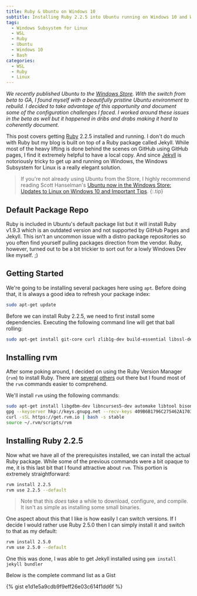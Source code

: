 ```yaml
---
title: Ruby & Ubuntu on Windows 10
subtitle: Installing Ruby 2.2.5 into Ubuntu running on Windows 10 and Windows Subsystem for Linux
tags:
  - Windows Subsystem for Linux
  - WSL
  - Ruby
  - Ubuntu
  - Windows 10
  - Bash
categories:
  - WSL
  - Ruby
  - Linux
---
```


_We recently published Ubuntu to the [Windows Store](https://www.microsoft.com/store/apps/9NBLGGH4MSV6). With the switch from beta to GA, I found myself with a beautifully pristine Ubuntu environment to rebuild. I decided to take advantage of this opportunity and document some of the configuration challenges I faced. I worked around these issues in the beta as well but it happened in dribs and drabs making it hard to coherently document._

This post covers getting [Ruby][] 2.2.5 installed and running. I don't do much with Ruby but my blog is built on top of a Ruby package called Jekyll. While most of the heavy lifting is done behind the scenes on GitHub using GitHub pages, I find it extremely helpful to have a local copy. And since [Jekyll][] is notoriously tricky to get up and running on Windows, the Windows Subsystem for Linux is a really elegant solution.

> If you're not already using Ubuntu from the Store, I highly recommend reading Scott Hanselman's [Ubuntu now in the Windows Store: Updates to Linux on Windows 10 and Important Tips](https://www.hanselman.com/blog/UbuntuNow%C4%B0nTheWindowsStoreUpdatesToLinuxOnWindows10AndImportantTips.aspx).
{:.tip}

## Default Package Repo

Ruby is included in Ubuntu's default package list but it will install Ruby v1.9.3 which is an outdated version and not supported by GitHub Pages and Jekyll. This isn't an uncommon issue with a distro package repositories so you often find yourself pulling packages direction from the vendor. Ruby, however, turned out to be a bit trickier to sort out for a lowly Windows Dev like myself. ;)

## Getting Started

We're going to be installing several packages here using `apt`. Before doing that, it is always a good idea to refresh your package index:

```bash
sudo apt-get update
```

Before we can install Ruby 2.2.5, we need to first install some dependencies. Executing the following command line will get that ball rolling:

```bash
sudo apt-get install git-core curl zlib1g-dev build-essential libssl-dev libreadline-dev libyaml-dev libsqlite3-dev sqlite3 libxml2-dev libxslt1-dev libcurl4-openssl-dev python-software-properties libffi-dev
```

## Installing rvm

After some poking around, I decided on using the Ruby Version Manager (`rvm`) to install Ruby. There are [several](https://github.com/rbenv/rbenv) [others](https://www.ruby-lang.org/en/documentation/installation) out there but I found most of the `rvm` commands easier to comprehend.

We'll install `rvm` using the following commands:

```bash
sudo apt-get install libgdbm-dev libncurses5-dev automake libtool bison libffi-dev
gpg --keyserver hkp://keys.gnupg.net --recv-keys 409B6B1796C275462A1703113804BB82D39DC0E3
curl -sSL https://get.rvm.io | bash -s stable
source ~/.rvm/scripts/rvm
```

## Installing Ruby 2.2.5

Now what we have all of the prerequisites installed, we can install the actual Ruby package. While some of the previous commands were a bit opaque to me, it is this last bit that I found attractive about `rvm`. This portion is extremely straightforward:

```bash
rvm install 2.2.5
rvm use 2.2.5 --default
```

> Note that this _does_ take a while to download, configure, and compile. It isn't as simple as installing some small binaries.

One aspect about this that I like is how easily I can switch versions. If I decide I would rather use Ruby 2.5.0 then I can simply install it and switch to that as my default:

```bash
rvm install 2.5.0
rvm use 2.5.0 --default
```

One this was done, I was able to get Jekyll installed using `gem install jekyll bundler`

Below is the complete command list as a Gist

{% gist e1d1e5a9cdb9f9eff26e03c614f1dd6f %}

[ruby]: https://www.ruby-lang.org
[jekyll]: http://jekyllrb.com/
